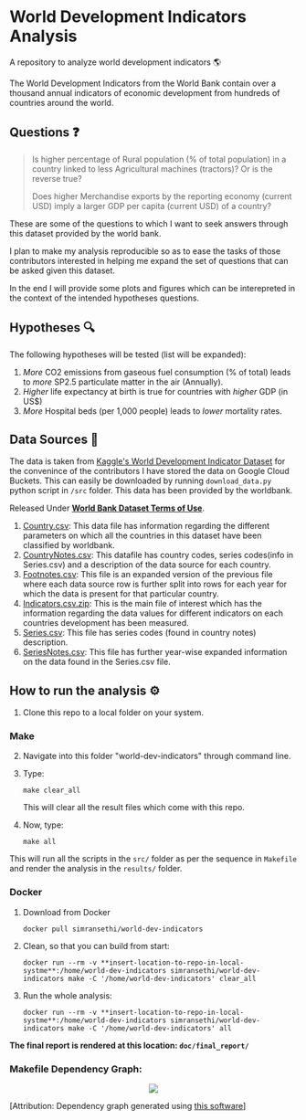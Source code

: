 # World Development Indicators Analysis
A repository to analyze world development indicators 🌎

The World Development Indicators from the World Bank contain over a thousand annual indicators of economic development from hundreds of countries around the world.

## Questions ❓

> Is higher percentage of Rural population (% of total population) in a country linked to less Agricultural machines (tractors)? Or is the reverse true? 
> 
> Does higher Merchandise exports by the reporting economy (current USD) imply a larger GDP per capita (current USD) of a country?

These are some of the questions to which I want to seek answers through this dataset provided by the world bank.

I plan to make my analysis reproducible so as to ease the tasks of those contributors interested in helping me expand the set of questions that can be asked given this dataset.

In the end I will provide some plots and figures which can be interepreted in the context of the intended hypotheses questions.

## Hypotheses 🔍

The following hypotheses will be tested (list will be expanded):

1. _More_ CO2 emissions from gaseous fuel consumption (% of total) leads to _more_  SP2.5 particulate matter in the air (Annually).
2. _Higher_ life expectancy at birth is true for countries with _higher_ GDP (in US$)
3. _More_ Hospital beds (per 1,000 people) leads to _lower_ mortality rates.

## Data Sources 📂

The data is taken from [Kaggle's World Development Indicator Dataset](https://www.kaggle.com/worldbank/world-development-indicators/data) for the convenince of the contributors I have stored the data on Google Cloud Buckets. This can easily be downloaded by running `download_data.py` python script in `/src` folder. This data has been provided by the worldbank.

Released Under [**World Bank Dataset Terms of Use**](http://web.worldbank.org/WBSITE/EXTERNAL/0,,contentMDK:22547097~pagePK:50016803~piPK:50016805~theSitePK:13,00.html).

1. [Country.csv](https://storage.googleapis.com/data-world-dev/Country.csv): This data file has information regarding the different parameters on which all the countries in this dataset have been classified by worldbank.
2. [CountryNotes.csv](https://storage.googleapis.com/data-world-dev/CountryNotes.csv): This datafile has country codes, series codes(info in Series.csv) and a description of the data source for each country.
3. [Footnotes.csv](https://storage.googleapis.com/data-world-dev/Footnotes.csv): This file is an expanded version of the previous file where each data source row is further split into rows for each year for which the data is present for that particular country.
4. [Indicators.csv.zip](https://storage.googleapis.com/data-world-dev/Indicators.csv.zip): This is the main file of interest which has the information regarding the data values for different indicators on each countries development has been measured.
5. [Series.csv](https://storage.googleapis.com/data-world-dev/Series.csv): This file has series codes (found in country notes) description.
6. [SeriesNotes.csv](https://storage.googleapis.com/data-world-dev/SeriesNotes.csv): This file has further year-wise expanded information on the data found in the Series.csv file.



## How to run the analysis ⚙️

1. Clone this repo to a local folder on your system.

### Make

2. Navigate into this folder "world-dev-indicators" through command line.
3. Type:
			
	```
	make clear_all
	```
			
		
	This will clear all the result files which come with this repo.

4. Now, type:

	```
	make all
	```
		
This will run all the scripts in the `src/` folder as per the sequence in `Makefile` and render the analysis in the `results/` folder.

### Docker

1. Download from Docker
	
	```
	docker pull simransethi/world-dev-indicators
	```
	
2. Clean, so that you can build from start:

	```
	docker run --rm -v **insert-location-to-repo-in-local-systme**:/home/world-dev-indicators simransethi/world-dev-indicators make -C '/home/world-dev-indicators' clear_all
	```
3. Run the whole analysis:

	```
	docker run --rm -v **insert-location-to-repo-in-local-systme**:/home/world-dev-indicators simransethi/world-dev-indicators make -C '/home/world-dev-indicators' all
	```

**The final report is rendered at this location: `doc/final_report/`**

### Makefile Dependency Graph:
<p align="center">
  <img src="https://github.com/simrnsethi/world-dev-indicators/blob/master/Makefile.png"/>
</p>

[Attribution: Dependency graph generated using [this software](https://github.com/lindenb/makefile2graph)]
